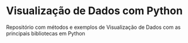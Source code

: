 # Visualização de Dados com Python
Repositório com métodos e exemplos de Visualização de Dados com as principais bibliotecas em Python
